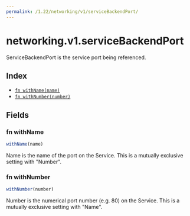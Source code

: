 ```yaml
---
permalink: /1.22/networking/v1/serviceBackendPort/
---
```


# networking.v1.serviceBackendPort

ServiceBackendPort is the service port being referenced.

## Index

* [`fn withName(name)`](#fn-withname)
* [`fn withNumber(number)`](#fn-withnumber)

## Fields

### fn withName

```ts
withName(name)
```

Name is the name of the port on the Service. This is a mutually exclusive setting with "Number".

### fn withNumber

```ts
withNumber(number)
```

Number is the numerical port number (e.g. 80) on the Service. This is a mutually exclusive setting with "Name".